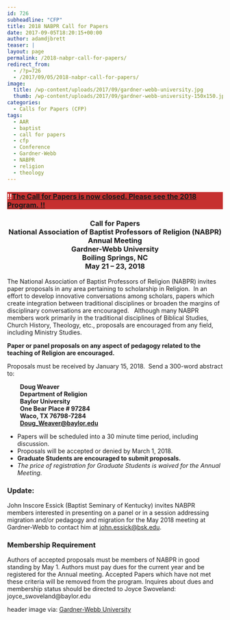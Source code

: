 ```yaml
---
id: 726
subheadline: "CFP"
title: 2018 NABPR Call for Papers
date: 2017-09-05T18:20:15+00:00
author: adamdjbrett
teaser: |
layout: page
permalink: /2018-nabpr-call-for-papers/
redirect_from:
  - /?p=726
  - /2017/09/05/2018-nabpr-call-for-papers/
image:
  title: /wp-content/uploads/2017/09/gardner-webb-university.jpg
  thumb: /wp-content/uploads/2017/09/gardner-webb-university-150x150.jpg
categories:
  - Calls for Papers (CFP)
tags:
  - AAR
  - baptist
  - call for papers
  - cfp
  - Conference
  - Gardner-Webb
  - NABPR
  - religion
  - theology
---
```

<h3 style="background-color: #c6302f; color: #ffffff;">
  ‼︎<a href="/meeting-at-gardner-webb-program/">The Call for Papers is now closed. Please see the 2018 Program. </a><a href="/meeting-at-gardner-webb-program/">‼︎</a>
</h3>

<h3 style="text-align: center;">
  Call for Papers<br /> National Association of Baptist Professors of Religion (NABPR)<br /> Annual Meeting<br /> Gardner-Webb University<br /> Boiling Springs, NC<br /> May 21 – 23, 2018
</h3>

The National Association of Baptist Professors of Religion (NABPR) invites paper proposals in any area pertaining to scholarship in Religion.  In an effort to develop innovative conversations among scholars, papers which create integration between traditional disciplines or broaden the margins of disciplinary conversations are encouraged.   Although many NABPR members work primarily in the traditional disciplines of Biblical Studies, Church History, Theology, etc., proposals are encouraged from any field, including Ministry Studies.

**Paper or panel proposals on any aspect of pedagogy related to the teaching of Religion are encouraged.**

Proposals must be received by January 15, 2018.  Send a 300-word abstract to:

<p style="padding-left: 30px;">
  <strong>Doug Weaver</strong><br /> <strong> Department of Religion</strong><br /> <strong> Baylor University</strong><br /> <strong> One Bear Place # 97284</strong><br /> <strong> Waco, TX 76798-7284</strong><br /> <a href="mailto:Doug_Weaver@baylor.edu"><strong> Doug_Weaver@baylor.edu</strong></a>
</p>

  * Papers will be scheduled into a 30 minute time period, including discussion.
  * Proposals will be accepted or denied by March 1, 2018.
  * **Graduate Students are encouraged to submit proposals.**
  * _The price of registration for Graduate Students is waived for the Annual Meeting._

### Update:

John Inscore Essick (Baptist Seminary of Kentucky) invites NABPR members interested in presenting on a panel or in a session addressing migration and/or pedagogy and migration for the May 2018 meeting at Gardner-Webb to contact him at <a href="mailto:john.essick@bsk.edu" target="_blank" rel="noopener noreferrer">john.essick@bsk.edu</a>.

### Membership Requirement

<p class="p1">
  Authors of accepted proposals must be members of NABPR in good standing by May 1. Authors must pay dues for the current year and be registered for the Annual meeting. Accepted Papers which have not met these criteria will be removed from the program. Inquires about dues and membership status should be directed to Joyce Swoveland: joyce_swoveland@baylor.edu
</p>

header image via: [Gardner-Webb University](http://www.gardner-webb.edu/percussion/redesign/homepage/img/banner12.jpg)
